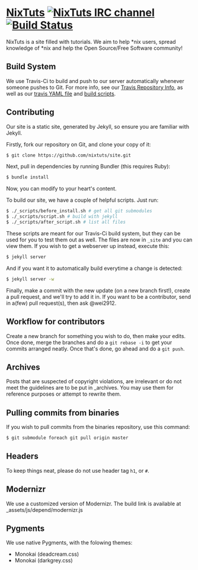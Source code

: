 # [NixTuts](http://nixtuts.info) [![NixTuts IRC channel](https://kiwiirc.com/buttons/irc.spotchat.org/NixTuts.png)](https://kiwiirc.com/client/irc.spotchat.org/?nick=kiwi_guest|?#NixTuts) [![Build Status](https://travis-ci.org/nixtuts/site.png?branch=master)](https://travis-ci.org/nixtuts/site)

NixTuts is a site filled with tutorials. We aim to help *nix users, spread knowledge of *nix and help the Open Source/Free Software community!

## Build System

We use Travis-Ci to build and push to our server automatically whenever someone pushes to Git.
For more info, see our [Travis Repository Info](https://travis-ci.org/nixtuts/site),
as well as our [travis YAML file](.travis.yml) and [build scripts](\_scripts).

## Contributing

Our site is a static site, generated by Jekyll, so ensure you are familiar with Jekyll.

Firstly, fork our repository on Git, and clone your copy of it:

```bash
$ git clone https://github.com/nixtuts/site.git
```

Next, pull in dependencies by running Bundler (this requires Ruby):

```bash
$ bundle install
```

Now, you can modify to your heart's content.

To build our site, we have a couple of helpful scripts. Just run:

```bash
$ ./_scripts/before_install.sh # get all git submodules
$ ./_scripts/script.sh # build with jekyll
$ ./_scripts/after_script.sh # list all files
```
These scripts are meant for our Travis-Ci build system, but they can be used for you to test them out as well. The files are now in `_site` and you can view them. If you wish to get a webserver up instead, execute this:

```bash
$ jekyll server
```

And if you want it to automatically build everytime a change is detected:

```bash
$ jekyll server -w
```

Finally, make a commit with the new update (on a new branch first!), create a pull request, and we'll try to add it in.
If you want to be a contributor, send in a(few) pull request(s), then ask @wei2912.

## Workflow for contributors

Create a new branch for something you wish to do, then make your edits. Once done, merge the branches and do a `git rebase -i` to get your commits arranged neatly. Once that's done, go ahead and do a `git push`.

## Archives

Posts that are suspected of copyright violations, are irrelevant or do not meet the guidelines are to be put in _archives. You may use them for reference purposes or attempt to rewrite them.

## Pulling commits from binaries

If you wish to pull commits from the binaries repository, use this command:

```bash
$ git submodule foreach git pull origin master
```

## Headers

To keep things neat, please do not use header tag `h1`, or `#`.

## Modernizr

We use a customized version of Modernizr. The build link is available at _assets/js/depend/modernizr.js

## Pygments

We use native Pygments, with the folowing themes:

* Monokai (deadcream.css)
* Monokai (darkgrey.css)
